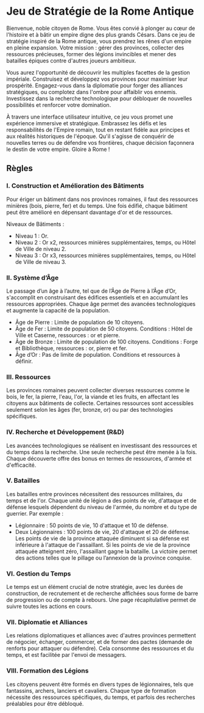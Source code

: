 # Jeu de Stratégie de la Rome Antique

Bienvenue, noble citoyen de Rome. Vous êtes convié à plonger au cœur de l'histoire et à bâtir un empire digne des plus grands Césars. Dans ce jeu de stratégie inspiré de la Rome antique, vous prendrez les rênes d'un empire en pleine expansion. Votre mission : gérer des provinces, collecter des ressources précieuses, former des légions invincibles et mener des batailles épiques contre d'autres joueurs ambitieux.

Vous aurez l'opportunité de découvrir les multiples facettes de la gestion impériale. Construisez et développez vos provinces pour maximiser leur prospérité. Engagez-vous dans la diplomatie pour forger des alliances stratégiques, ou complotez dans l'ombre pour affaiblir vos ennemis. Investissez dans la recherche technologique pour débloquer de nouvelles possibilités et renforcer votre domination.

À travers une interface utilisateur intuitive, ce jeu vous promet une expérience immersive et stratégique. Embrassez les défis et les responsabilités de l'Empire romain, tout en restant fidèle aux principes et aux réalités historiques de l'époque. Qu'il s'agisse de conquérir de nouvelles terres ou de défendre vos frontières, chaque décision façonnera le destin de votre empire. Gloire à Rome !

## Règles

### I. Construction et Amélioration des Bâtiments

Pour ériger un bâtiment dans nos provinces romaines, il faut des ressources minières (bois, pierre, fer) et du temps. Une fois édifié, chaque bâtiment peut être amélioré en dépensant davantage d'or et de ressources.

Niveaux de Bâtiments :
- Niveau 1 : Or. 
- Niveau 2 : Or x2, ressources minières supplémentaires, temps, ou Hôtel de Ville de niveau 2.
- Niveau 3 : Or x3, ressources minières supplémentaires, temps, ou Hôtel de Ville de niveau 3.

### II. Système d’Âge

Le passage d’un âge à l’autre, tel que de l’Âge de Pierre à l’Âge d’Or, s'accomplit en construisant des édifices essentiels et en accumulant les ressources appropriées. Chaque âge permet des avancées technologiques et augmente la capacité de la population.

- Âge de Pierre : Limite de population de 10 citoyens.
- Âge de Fer : Limite de population de 50 citoyens. Conditions : Hôtel de Ville et Caserne, ressources : or et pierre.
- Âge de Bronze : Limite de population de 100 citoyens. Conditions : Forge et Bibliothèque, ressources : or, pierre et fer.
- Âge d’Or : Pas de limite de population. Conditions et ressources à définir.

### III. Ressources

Les provinces romaines peuvent collecter diverses ressources comme le bois, le fer, la pierre, l'eau, l'or, la viande et les fruits, en affectant les citoyens aux bâtiments de collecte. Certaines ressources sont accessibles seulement selon les âges (fer, bronze, or) ou par des technologies spécifiques.

### IV. Recherche et Développement (R&D)

Les avancées technologiques se réalisent en investissant des ressources et du temps dans la recherche. Une seule recherche peut être menée à la fois. Chaque découverte offre des bonus en termes de ressources, d'armée et d'efficacité.

### V. Batailles

Les batailles entre provinces nécessitent des ressources militaires, du temps et de l'or. Chaque unité de légion a des points de vie, d'attaque et de défense lesquels dépendent du niveau de l'armée, du nombre et du type de guerrier. Par exemple :
- Légionnaire : 50 points de vie, 10 d'attaque et 10 de défense. 
- Deux Légionnaires : 100 points de vie, 20 d'attaque et 20 de défense.
Les points de vie de la province attaquée diminuent si sa défense est inférieure à l'attaque de l'assaillant. Si les points de vie de la province attaquée atteignent zéro, l'assaillant gagne la bataille. La victoire permet des actions telles que le pillage ou l’annexion de la province conquise.

### VI. Gestion du Temps

Le temps est un élément crucial de notre stratégie, avec les durées de construction, de recrutement et de recherche affichées sous forme de barre de progression ou de compte à rebours. Une page récapitulative permet de suivre toutes les actions en cours.

### VII. Diplomatie et Alliances

Les relations diplomatiques et alliances avec d'autres provinces permettent de négocier, échanger, commercer, et de former des pactes (demande de renforts pour attaquer ou défendre). Cela consomme des ressources et du temps, et est facilitée par l'envoi de messagers.

### VIII. Formation des Légions

Les citoyens peuvent être formés en divers types de légionnaires, tels que fantassins, archers, lanciers et cavaliers. Chaque type  de formation nécessite des ressources spécifiques, du temps, et parfois des recherches préalables pour être débloqué.
